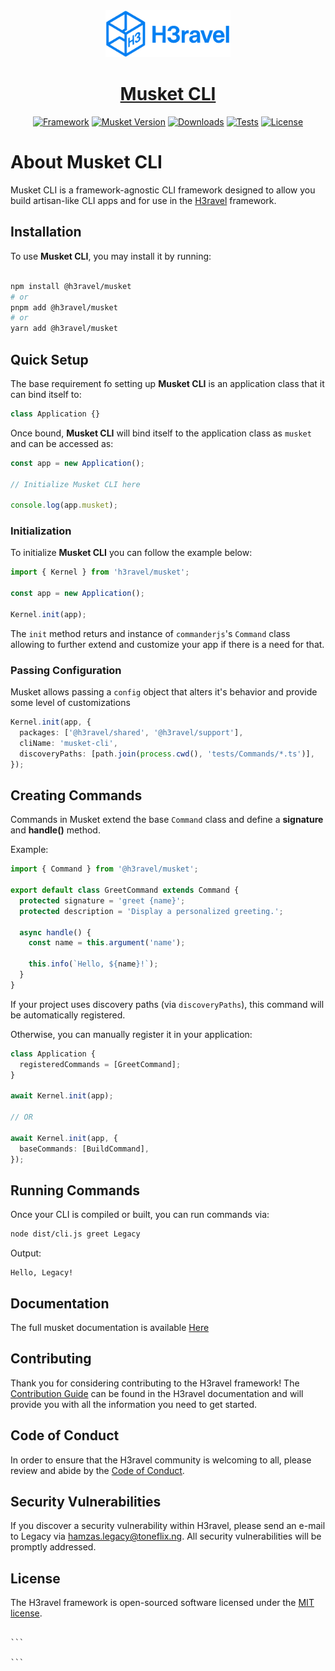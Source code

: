 <div align="center">
  <a href="https://h3ravel.toneflix.net"  target="_blank">
    <img src="https://raw.githubusercontent.com/h3ravel/assets/refs/heads/main/logo-full.svg" width="200" alt="H3ravel Logo">
  </a>
  <h1 align="center"><a href="https://h3ravel.toneflix.net/musket">Musket CLI</a></h1>

[![Framework][ix]][lx]
[![Musket Version][i1]][l1]
[![Downloads][d1]][l1]
[![Tests][tei]][tel]
[![License][lini]][linl]

</div>

# About Musket CLI

Musket CLI is a framework-agnostic CLI framework designed to allow you build artisan-like CLI apps and for use in the [H3ravel](https://h3ravel.toneflix.net) framework.

## Installation

To use **Musket CLI**, you may install it by running:

```sh

npm install @h3ravel/musket
# or
pnpm add @h3ravel/musket
# or
yarn add @h3ravel/musket
```

## Quick Setup

The base requirement fo setting up **Musket CLI** is an application class that it can bind itself to:

```ts
class Application {}
```

Once bound, **Musket CLI** will bind itself to the application class as `musket` and can be accessed as:

```ts
const app = new Application();

// Initialize Musket CLI here

console.log(app.musket);
```

### Initialization

To initialize **Musket CLI** you can follow the example below:

```ts
import { Kernel } from 'h3ravel/musket';

const app = new Application();

Kernel.init(app);
```

The `init` method returs and instance of `commanderjs`'s `Command` class allowing to further extend and customize your app if there is a need for that.

### Passing Configuration

Musket allows passing a `config` object that alters it's behavior and provide some level of customizations

```ts
Kernel.init(app, {
  packages: ['@h3ravel/shared', '@h3ravel/support'],
  cliName: 'musket-cli',
  discoveryPaths: [path.join(process.cwd(), 'tests/Commands/*.ts')],
});
```

## Creating Commands

Commands in Musket extend the base `Command` class and define a **signature** and **handle()** method.

Example:

```ts
import { Command } from '@h3ravel/musket';

export default class GreetCommand extends Command {
  protected signature = 'greet {name}';
  protected description = 'Display a personalized greeting.';

  async handle() {
    const name = this.argument('name');

    this.info(`Hello, ${name}!`);
  }
}
```

If your project uses discovery paths (via `discoveryPaths`),
this command will be automatically registered.

Otherwise, you can manually register it in your application:

```ts
class Application {
  registeredCommands = [GreetCommand];
}

await Kernel.init(app);

// OR

await Kernel.init(app, {
  baseCommands: [BuildCommand],
});
```

## Running Commands

Once your CLI is compiled or built, you can run commands via:

```bash
node dist/cli.js greet Legacy
```

Output:

```
Hello, Legacy!
```

## Documentation

The full musket documentation is available [Here](https://h3ravel.toneflix.net/musket)

## Contributing

Thank you for considering contributing to the H3ravel framework! The [Contribution Guide](https://h3ravel.toneflix.net/contributing) can be found in the H3ravel documentation and will provide you with all the information you need to get started.

## Code of Conduct

In order to ensure that the H3ravel community is welcoming to all, please review and abide by the [Code of Conduct](#).

## Security Vulnerabilities

If you discover a security vulnerability within H3ravel, please send an e-mail to Legacy via hamzas.legacy@toneflix.ng. All security vulnerabilities will be promptly addressed.

## License

The H3ravel framework is open-sourced software licensed under the [MIT license](LICENSE).

[ix]: https://img.shields.io/npm/v/%40h3ravel%2Fcore?style=flat-square&label=Framework&color=%230970ce
[lx]: https://www.npmjs.com/package/@h3ravel/core
[i1]: https://img.shields.io/npm/v/%40h3ravel%2Fmusket?style=flat-square&label=@h3ravel/musket&color=%230970ce
[l1]: https://www.npmjs.com/package/@h3ravel/musket
[d1]: https://img.shields.io/npm/dt/%40h3ravel%2Fmusket?style=flat-square&label=Downloads&link=https%3A%2F%2Fwww.npmjs.com%2Fpackage%2F%40h3ravel%2Fmusket
[linl]: https://github.com/h3ravel/framework/blob/main/LICENSE
[lini]: https://img.shields.io/github/license/h3ravel/framework
[tel]: https://github.com/h3ravel/framework/actions/workflows/test.yml
[tei]: https://github.com/h3ravel/framework/actions/workflows/test.yml/badge.svg

````

```

```
````
